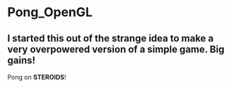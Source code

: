 # Pong_OpenGL
I started this out of the strange idea to make a very overpowered version of a simple game.
Big gains!
---
Pong on **STEROIDS**!
